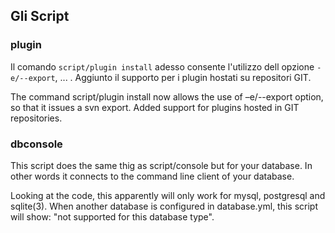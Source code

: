 ## Gli Script

### plugin

Il comando `script/plugin install` adesso consente l'utilizzo dell opzione `-e/--export`, ... . Aggiunto il supporto per i plugin hostati su repositori GIT.

The command script/plugin install now allows the use of –e/--export option, so that it issues a svn export. 
Added support for plugins hosted in GIT repositories.


### dbconsole

This script does the same thig as script/console but for your database. In other words it connects to the command line client of your database.

Looking at the code, this apparently will only work for mysql, postgresql and sqlite(3). When another database is configured in database.yml, this script will show: "not supported for this database type".
